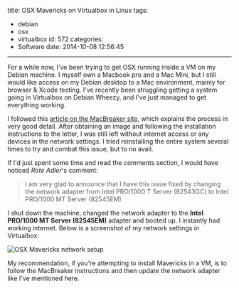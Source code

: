 title: OSX Mavericks on Virtualbox in Linux
tags:
  - debian
  - osx
  - virtualbox
id: 572
categories:
  - Software
date: 2014-10-08 12:56:45
---

For a while now, I've been trying to get OSX running inside a VM on my Debian machine. I myself own a Macbook pro and a Mac Mini, but I still would like access on my Debian desktop to a Mac environment, mainly for browser & Xcode testing. I've recently been struggling getting a system going in Virtualbox on Debian Wheezy, and I've just managed to get everything working.

I followed this [article on the MacBreaker site](http://www.macbreaker.com/2014/05/os-x-mavericks-in-virtualbox-with-niresh.html), which explains the process in very good detail. After obtaining an image and following the installation instructions to the letter, I was still left without internet access or any devices in the network settings. I tried reinstalling the entire system several times to try and combat this issue, but to no avail.

If I'd just spent some time and read the comments section, I would have noticed _Rote Adler_'s comment:

> I am very glad to announce that I have this issue fixed by changing the network adapter from Intel PRO/1000 T Server (82543GC) to Intel PRO/1000 MT Server (82545EM)

I shut down the machine, changed the network adapter to the **Intel PRO/1000 MT Server (82545EM)** adapter and booted up. I instantly had working internet. Below is a screenshot of my network settings in Virtualbox:

![OSX Mavericks network setup](http://perrymitchell.net/wp-content/uploads/2014/10/mavericks_network_setup-300x221.png)

My recommendation, if you're attempting to install Mavericks in a VM, is to follow the MacBreaker instructions and then update the network adapter like I've mentioned here.